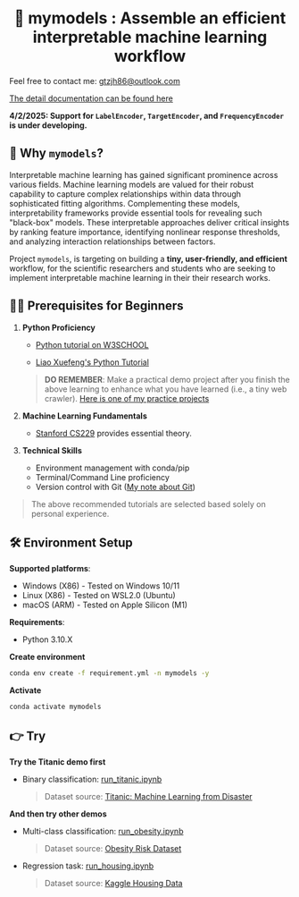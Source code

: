 <div style="text-align: center;">

<h1 align="center">🚀 mymodels : Assemble an efficient interpretable machine learning workflow</h1>

</div>

Feel free to contact me: [gtzjh86@outlook.com](mailto:gtzjh86@outlook.com)

[The detail documentation can be found here](./wiki/appendix.md)

**4/2/2025: Support for <code>LabelEncoder</code>, <code>TargetEncoder</code>, and <code>FrequencyEncoder</code> is under developing.**


## 🤔 Why `mymodels`?

Interpretable machine learning has gained significant prominence across various fields. Machine learning models are valued for their robust capability to capture complex relationships within data through sophisticated fitting algorithms. Complementing these models, interpretability frameworks provide essential tools for revealing such "black-box" models. These interpretable approaches deliver critical insights by ranking feature importance, identifying nonlinear response thresholds, and analyzing interaction relationships between factors. 

Project `mymodels`, is targeting on building a **tiny, user-friendly, and efficient** workflow, for the scientific researchers and students who are seeking to implement interpretable machine learning in their their research works.

## 👨‍🎓 Prerequisites for Beginners

1. **Python Proficiency**

    - [Python tutorial on W3SCHOOL](https://www.w3schools.com/python/default.asp)
    
    - [Liao Xuefeng's Python Tutorial](https://liaoxuefeng.com/books/python/introduction/index.html)
    
    > **DO REMEMBER**: Make a practical demo project after you finish the above learning to enhance what you have learned (i.e., a tiny web crawler). [Here is one of my practice projects](https://github.com/gtzjh/WundergroundSpider)

2. **Machine Learning Fundamentals**

    - [Stanford CS229](https://www.youtube.com/playlist?list=PLoROMvodv4rMiGQp3WXShtMGgzqpfVfbU) provides essential theory.

3. **Technical Skills**

    - Environment management with conda/pip
    - Terminal/Command Line proficiency
    - Version control with Git ([My note about Git](https://github.com/gtzjh/learngit))
  
> The above recommended tutorials are selected based solely on personal experience.

## 🛠️ Environment Setup

**Supported platforms**:

- Windows (X86) - Tested on Windows 10/11
- Linux (X86) - Tested on WSL2.0 (Ubuntu)
- macOS (ARM) - Tested on Apple Silicon (M1)

**Requirements**:
- Python 3.10.X

**Create environment**

```bash
conda env create -f requirement.yml -n mymodels -y
```

**Activate**

```bash
conda activate mymodels
```

## 👉 Try

**Try the Titanic demo first**

- Binary classification: [run_titanic.ipynb](run_titanic.ipynb)

  > Dataset source: [Titanic: Machine Learning from Disaster](https://www.kaggle.com/c/titanic/data)

**And then try other demos**

- Multi-class classification: [run_obesity.ipynb](run_obesity.ipynb)

  > Dataset source: [Obesity Risk Dataset](https://www.kaggle.com/datasets/jpkochar/obesity-risk-dataset)

- Regression task: [run_housing.ipynb](run_housing.ipynb)

  > Dataset source: [Kaggle Housing Data](https://www.kaggle.com/datasets/jamalshah811/housingdata)
